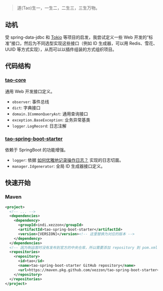 # 

> 道(Tao)生一，一生二，二生三，三生万物。

## 动机

受 spring-data-jdbc 和 [Tokio](https://github.com/tokio-rs/tokio) 等项目的启发，我尝试定义一些 Web 开发的“标准”接口，然后为不同选型实现这些接口（例如 ID 生成器，可以用 Redis、雪花、UUID 等方式实现），从而可以以插件组装的方式组织项目。

## 代码结构

### [tao-core](./tao-core/README.md)

通用 Web 开发接口定义。

- `observer`: 事件总线
- `dict`: 字典接口
- `domain.ICommonQueryAst`: 通用查询接口
- `exception.BaseException`: 业务异常基类
- `logger.LogRecord`: 日志注解

### [tao-spring-boot-starter](./tao-spring-boot-starter/README.md)

依赖于 SpringBoot 的功能增强。

- `logger`: 依据 [如何优雅地记录操作日志？](https://tech.meituan.com/2021/09/16/operational-logbook.html) 实现的日志切面。
- `manager.Idgenerator`: 全局 ID 生成器接口定义。

## 快速开始

### Maven

```xml
<project>
  <!-- ... -->
  <dependencies>
    <dependency>
      <groupId>indi.xezzon</groupId>
      <artifactId>tao-spring-boot-starter</artifactId>
      <version>[VERSION]</version><!-- 这里替换为对应的版本 -->
    </dependency>
  </dependencies>
  <!-- 因为制品暂时没有发布到官方的中央仓库，所以需要添加 repository 到 pom.xml 或 settings.xml -->
  <repositories>
    <repository>
      <id>tao</id>
      <name>tao-spring-boot-starter GitHub repository</name>
      <url>https://maven.pkg.github.com/xezzon/tao-spring-boot-starter</url>
    </repository>
  </repositories>
</project>
```
